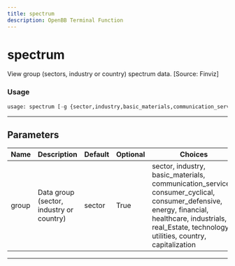 ```yaml
---
title: spectrum
description: OpenBB Terminal Function
---
```


# spectrum

View group (sectors, industry or country) spectrum data. [Source: Finviz]

### Usage 
```python
usage: spectrum [-g {sector,industry,basic_materials,communication_services,consumer_cyclical,consumer_defensive,energy,financial,healthcare,industrials,real_Estate,technology,utilities,country,capitalization}]
```

---
## Parameters

| Name | Description | Default | Optional | Choices |
| ---- | ----------- | ------- | -------- | ------- |
| group | Data group (sector, industry or country) | sector | True | sector, industry, basic_materials, communication_services, consumer_cyclical, consumer_defensive, energy, financial, healthcare, industrials, real_Estate, technology, utilities, country, capitalization |


---
